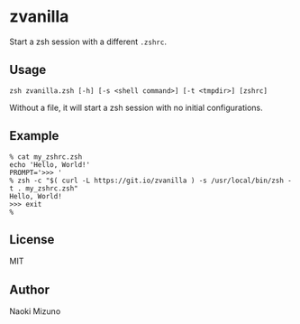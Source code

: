 # zvanilla

Start a zsh session with a different `.zshrc`.

## Usage

```
zsh zvanilla.zsh [-h] [-s <shell command>] [-t <tmpdir>] [zshrc]
```

Without a file, it will start a zsh session with no initial configurations.

## Example
```
% cat my_zshrc.zsh
echo 'Hello, World!'
PROMPT='>>> '
% zsh -c "$( curl -L https://git.io/zvanilla ) -s /usr/local/bin/zsh -t . my_zshrc.zsh"
Hello, World!
>>> exit
%
```

## License
MIT

## Author
Naoki Mizuno
